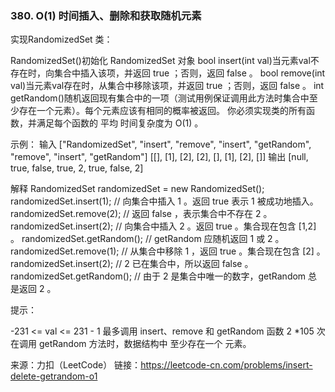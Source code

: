 ###  380. O(1) 时间插入、删除和获取随机元素

实现RandomizedSet 类：

RandomizedSet()初始化 RandomizedSet 对象
bool insert(int val)当元素val不存在时，向集合中插入该项，并返回 true ；否则，返回 false 。
bool remove(int val)当元素val存在时，从集合中移除该项，并返回 true ；否则，返回 false 。
int getRandom()随机返回现有集合中的一项（测试用例保证调用此方法时集合中至少存在一个元素）。每个元素应该有相同的概率被返回。
你必须实现类的所有函数，并满足每个函数的 平均 时间复杂度为 O(1) 。



示例：
输入
["RandomizedSet", "insert", "remove", "insert", "getRandom", "remove", "insert", "getRandom"]
[[], [1], [2], [2], [], [1], [2], []]
输出
[null, true, false, true, 2, true, false, 2]

解释
RandomizedSet randomizedSet = new RandomizedSet();
randomizedSet.insert(1); // 向集合中插入 1 。返回 true 表示 1 被成功地插入。
randomizedSet.remove(2); // 返回 false ，表示集合中不存在 2 。
randomizedSet.insert(2); // 向集合中插入 2 。返回 true 。集合现在包含 [1,2] 。
randomizedSet.getRandom(); // getRandom 应随机返回 1 或 2 。
randomizedSet.remove(1); // 从集合中移除 1 ，返回 true 。集合现在包含 [2] 。
randomizedSet.insert(2); // 2 已在集合中，所以返回 false 。
randomizedSet.getRandom(); // 由于 2 是集合中唯一的数字，getRandom 总是返回 2 。


提示：

-231 <= val <= 231 - 1
最多调用 insert、remove 和 getRandom 函数 2 *105 次
在调用 getRandom 方法时，数据结构中 至少存在一个 元素。

来源：力扣（LeetCode）
链接：https://leetcode-cn.com/problems/insert-delete-getrandom-o1
